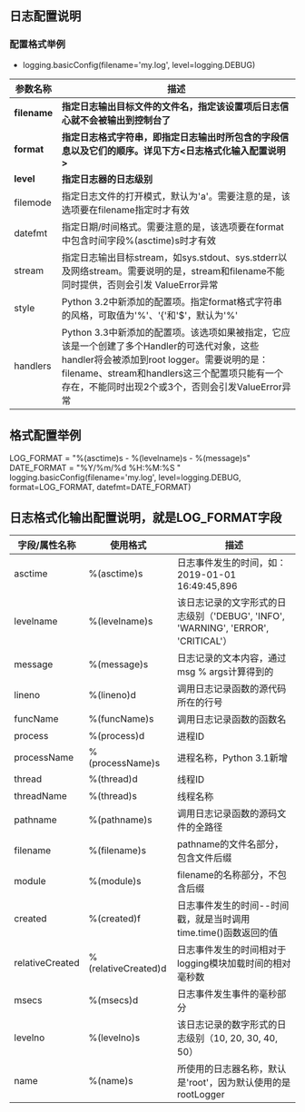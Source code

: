 ## 日志配置说明

### 配置格式举例
- logging.basicConfig(filename='my.log', level=logging.DEBUG)

|参数名称| 描述 |
|---------|---------|
|**filename**| **指定日志输出目标文件的文件名，指定该设置项后日志信心就不会被输出到控制台了** |
|**format**| **指定日志格式字符串，即指定日志输出时所包含的字段信息以及它们的顺序。详见下方<日志格式化输入配置说明>** |
|**level**| **指定日志器的日志级别**|
|filemode| 指定日志文件的打开模式，默认为'a'。需要注意的是，该选项要在filename指定时才有效 |
|datefmt| 指定日期/时间格式。需要注意的是，该选项要在format中包含时间字段%(asctime)s时才有效 |
|stream| 指定日志输出目标stream，如sys.stdout、sys.stderr以及网络stream。需要说明的是，stream和filename不能同时提供，否则会引发 ValueError异常 |
|style| Python 3.2中新添加的配置项。指定format格式字符串的风格，可取值为'%'、'{'和'$'，默认为'%' |
|handlers| Python 3.3中新添加的配置项。该选项如果被指定，它应该是一个创建了多个Handler的可迭代对象，这些handler将会被添加到root logger。需要说明的是：filename、stream和handlers这三个配置项只能有一个存在，不能同时出现2个或3个，否则会引发ValueError异常 |
		
		
## 格式配置举例

LOG_FORMAT = "%(asctime)s - %(levelname)s  - %(message)s" <br>
DATE_FORMAT = "%Y/%m/%d %H:%M:%S "<br>
logging.basicConfig(filename='my.log', level=logging.DEBUG, format=LOG_FORMAT, datefmt=DATE_FORMAT)<br>

		

## 日志格式化输出配置说明，就是LOG_FORMAT字段

|字段/属性名称|    使用格式  |    描述  |  
|---------|---------|---------|
|asctime | %(asctime)s | 日志事件发生的时间，如：2019-01-01 16:49:45,896|
|levelname | %(levelname)s| 该日志记录的文字形式的日志级别（'DEBUG', 'INFO', 'WARNING', 'ERROR', 'CRITICAL'） | 
|message |%(message)s|日志记录的文本内容，通过 msg % args计算得到的  | 
|lineno | %(lineno)d| 调用日志记录函数的源代码所在的行号 | 
|funcName | %(funcName)s| 调用日志记录函数的函数名 | 
|process | %(process)d|进程ID  | 
|processName |%(processName)s| 进程名称，Python 3.1新增 | 
|thread| %(thread)d| 线程ID | 
|threadName |%(thread)s| 线程名称 | 
|pathname | %(pathname)s| 调用日志记录函数的源码文件的全路径 | 
|filename|%(filename)s| pathname的文件名部分，包含文件后缀 | 
|module | %(module)s|filename的名称部分，不包含后缀  | 
|created | %(created)f| 日志事件发生的时间--时间戳，就是当时调用time.time()函数返回的值 | 
|relativeCreated | %(relativeCreated)d| 日志事件发生的时间相对于logging模块加载时间的相对毫秒数 | 
|msecs |%(msecs)d|日志事件发生事件的毫秒部分  | 
|levelno | %(levelno)s|该日志记录的数字形式的日志级别（10, 20, 30, 40, 50）  | 
|name|%(name)s| 所使用的日志器名称，默认是'root'，因为默认使用的是 rootLogger | 




